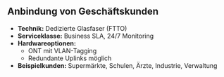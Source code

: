 ## Anbindung von Geschäftskunden

- **Technik:** Dedizierte Glasfaser (FTTO)
- **Serviceklasse:** Business SLA, 24/7 Monitoring
- **Hardwareoptionen:**
  - ONT mit VLAN-Tagging
  - Redundante Uplinks möglich
- **Beispielkunden:** Supermärkte, Schulen, Ärzte, Industrie, Verwaltung
